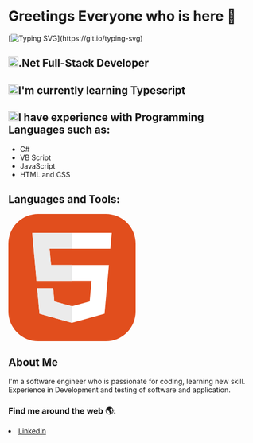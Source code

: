 <!-- # shivanisolanki29? -->

# Greetings Everyone who is here 🫶

[![Typing SVG](https://readme-typing-svg.demolab.com/?lines=I+am+Full+Stack+Developer..❤;Love+to+learn+new+stuffs..;)](https://git.io/typing-svg)

<h2><img src="https://raw.githubusercontent.com/Tarikul-Islam-Anik/Animated-Fluent-Emojis/master/Emojis/Hand%20gestures/Index%20Pointing%20Up.png" alt="Index finger up" width="20px">.Net Full-Stack Developer</h2>
<h2><img src="https://raw.githubusercontent.com/Tarikul-Islam-Anik/Animated-Fluent-Emojis/master/Emojis/Hand%20gestures/Eyes.png" alt= "eyes" width ="20px">I'm currently learning Typescript </h2>

<h2><img src="https://raw.githubusercontent.com/Tarikul-Islam-Anik/Animated-Fluent-Emojis/master/Emojis/Hand%20gestures/Flexed%20Biceps.png" alt= "Biceps" width ="20px">I have experience with Programming Languages such as:</h2>

 <ul>
 <li> C#</li>
 <li>VB Script</li>
 <li>JavaScript</li>
 <li>HTML and CSS</li>
 </ul>
<h2>Languages and Tools:</h2>
<p>
<svg xmlns="http://www.w3.org/2000/svg" width="256" height="256" fill="none" viewBox="0 0 256 256"><rect width="256" height="256" fill="#E14E1D" rx="60"/><path fill="#fff" d="M48 38L56.6098 134.593H167.32L163.605 176.023L127.959 185.661L92.38 176.037L90.0012 149.435H57.9389L62.5236 200.716L127.951 218.888L193.461 200.716L202.244 102.655H85.8241L82.901 69.9448H205.041H205.139L208 38H48Z"/><path fill="#EBEBEB" d="M128 38H48L56.6098 134.593H128V102.655H85.8241L82.901 69.9448H128V38Z"/><path fill="#EBEBEB" d="M128 185.647L127.959 185.661L92.38 176.037L90.0012 149.435H57.9388L62.5236 200.716L127.951 218.888L128 218.874V185.647Z"/></svg></p>
<h2>About Me</h2>
<p>I'm a software engineer who is passionate for coding, learning new skill.
Experience in Development and testing of software and application.<p>

<h3>Find me around the web 🌎:</h3>
<li>
<a href="https://www.linkedin.com/in/shivani-solanki/" >LinkedIn</a>
</li>
